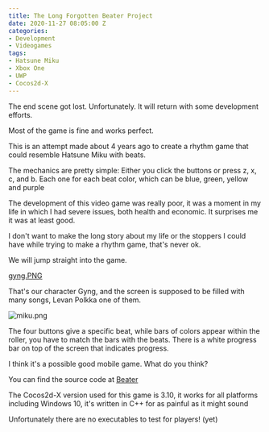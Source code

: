 ```yaml
---
title: The Long Forgotten Beater Project
date: 2020-11-27 08:05:00 Z
categories:
- Development
- Videogames
tags:
- Hatsune Miku
- Xbox One
- UWP
- Cocos2d-X
---
```


The end scene got lost. Unfortunately. It will return with some development efforts.

Most of the game is fine and works perfect.

This is an attempt made about 4 years ago to create a rhythm game that could resemble Hatsune Miku with beats. 

The mechanics are pretty simple: 
    Either you click the buttons or press z, x, c, and b.
    Each one for each beat color, which can be blue, green, yellow and 
    purple

The development of this video game was really poor, it was a moment in my life in which I had severe issues, both health and economic. It surprises me it was at least good. 

I don't want to make the long story about my life or the stoppers I could have while trying to make a rhythm game, that's never ok. 

We will jump straight into the game.

[gyng.PNG](/uploads/gyng.PNG)

That's our character Gyng, and the screen is supposed to be filled with many songs, Levan Polkka one of them.

![miku.png](/uploads/miku.png)

The four buttons give a specific beat, while bars of colors appear within the roller, you have to match the bars with the beats. There is a white progress bar on top of the screen that indicates progress.

I think it's a possible good mobile game. What do you think?

You can find the source code at [Beater](https://github.com/greentwip/beater)

The Cocos2d-X version used for this game is 3.10, it works for all platforms including Windows 10, it's written in C++ for as painful as it might sound

Unfortunately there are no executables to test for players! (yet)